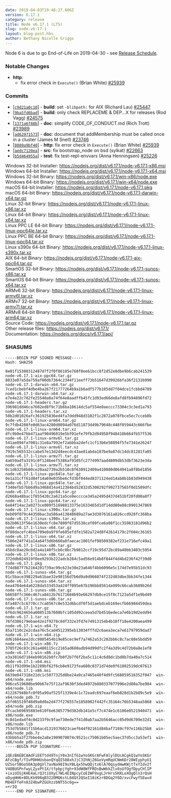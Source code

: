 ```yaml
---
date: 2019-04-03T19:48:27.606Z
version: 6.17.1
category: release
title: Node v6.17.1 (LTS)
slug: node-v6-17-1
layout: blog-post.hbs
author: Bethany Nicolle Griggs
---
```


Node 6 is due to go End-of-Life on 2019-04-30 - see [Release Schedule](https://nodejs.org/en/about/releases/).

### Notable Changes

* **http**:
  * fix error check in `Execute()` (Brian White) [#25939](https://github.com/nodejs/node/pull/25939)

### Commits

* [[`c9d21a0c10`](https://github.com/nodejs/node/commit/c9d21a0c10)] - **build**: set `-blibpath:` for AIX (Richard Lau) [#25447](https://github.com/nodejs/node/pull/25447)
* [[`9ba5fd6bad`](https://github.com/nodejs/node/commit/9ba5fd6bad)] - **build**: only check REPLACEME & DEP...X for releases (Rod Vagg) [#24575](https://github.com/nodejs/node/pull/24575)
* [[`1371a6f88b`](https://github.com/nodejs/node/commit/1371a6f88b)] - **doc**: simplify CODE\_OF\_CONDUCT.md (Rich Trott) [#23989](https://github.com/nodejs/node/pull/23989)
* [[`ad62971573`](https://github.com/nodejs/node/commit/ad62971573)] - **doc**: document that addMembership must be called once in a cluster (James M Snell) [#23746](https://github.com/nodejs/node/pull/23746)
* [[`8080a9bf40`](https://github.com/nodejs/node/commit/8080a9bf40)] - **http**: fix error check in `Execute()` (Brian White) [#25939](https://github.com/nodejs/node/pull/25939)
* [[`aedc7120ea`](https://github.com/nodejs/node/commit/aedc7120ea)] - **src**: fix bootstrap\_node on bsd (sylkat) [#22663](https://github.com/nodejs/node/pull/22663)
* [[`b5d464955a`](https://github.com/nodejs/node/commit/b5d464955a)] - **test**: fix test-repl-envvars (Anna Henningsen) [#25226](https://github.com/nodejs/node/pull/25226)

Windows 32-bit Installer: https://nodejs.org/dist/v6.17.1/node-v6.17.1-x86.msi<br>
Windows 64-bit Installer: https://nodejs.org/dist/v6.17.1/node-v6.17.1-x64.msi<br>
Windows 32-bit Binary: https://nodejs.org/dist/v6.17.1/win-x86/node.exe<br>
Windows 64-bit Binary: https://nodejs.org/dist/v6.17.1/win-x64/node.exe<br>
macOS 64-bit Installer: https://nodejs.org/dist/v6.17.1/node-v6.17.1.pkg<br>
macOS 64-bit Binary: https://nodejs.org/dist/v6.17.1/node-v6.17.1-darwin-x64.tar.gz<br>
Linux 32-bit Binary: https://nodejs.org/dist/v6.17.1/node-v6.17.1-linux-x86.tar.xz<br>
Linux 64-bit Binary: https://nodejs.org/dist/v6.17.1/node-v6.17.1-linux-x64.tar.xz<br>
Linux PPC LE 64-bit Binary: https://nodejs.org/dist/v6.17.1/node-v6.17.1-linux-ppc64le.tar.xz<br>
Linux PPC BE 64-bit Binary: https://nodejs.org/dist/v6.17.1/node-v6.17.1-linux-ppc64.tar.xz<br>
Linux s390x 64-bit Binary: https://nodejs.org/dist/v6.17.1/node-v6.17.1-linux-s390x.tar.xz<br>
AIX 64-bit Binary: https://nodejs.org/dist/v6.17.1/node-v6.17.1-aix-ppc64.tar.gz<br>
SmartOS 32-bit Binary: https://nodejs.org/dist/v6.17.1/node-v6.17.1-sunos-x86.tar.xz<br>
SmartOS 64-bit Binary: https://nodejs.org/dist/v6.17.1/node-v6.17.1-sunos-x64.tar.xz<br>
ARMv6 32-bit Binary: https://nodejs.org/dist/v6.17.1/node-v6.17.1-linux-armv6l.tar.xz<br>
ARMv7 32-bit Binary: https://nodejs.org/dist/v6.17.1/node-v6.17.1-linux-armv7l.tar.xz<br>
ARMv8 64-bit Binary: https://nodejs.org/dist/v6.17.1/node-v6.17.1-linux-arm64.tar.xz<br>
Source Code: https://nodejs.org/dist/v6.17.1/node-v6.17.1.tar.gz<br>
Other release files: https://nodejs.org/dist/v6.17.1/<br>
Documentation: https://nodejs.org/docs/v6.17.1/api/

### SHASUMS

```
-----BEGIN PGP SIGNED MESSAGE-----
Hash: SHA256

8e01f15308312487d7f2f0f86185e768f0ee61bcc8f2d52e8dbe9b6cab241539  node-v6.17.1-aix-ppc64.tar.gz
8033e07a5da759af00db7364c2344f11eeff73b51647d39926bfa36f2131b990  node-v6.17.1-darwin-x64.tar.gz
7ced1cbebf4dbe4ba267f21777264b9a1b6adf577b185dd7f04dce1fcbbd4789  node-v6.17.1-darwin-x64.tar.xz
e7e4e22c782fe25540a0a74f64e8aadffb45fc1d93ed66de8afd8fb94896fd72  node-v6.17.1-headers.tar.gz
396981dd46ca7602ed8f9c71b6ba10614dc5af554e0aeccc73304c3c3ed1a793  node-v6.17.1-headers.tar.xz
50b2d01026afc361925836ed4fa7ddd948d3102f1c2872a078fbce5ec7cceb8b  node-v6.17.1-linux-arm64.tar.gz
9c7fdb4208fe0d63ac4280d0894a076d11873d49b79648c448f059443c666fbe  node-v6.17.1-linux-arm64.tar.xz
dfc9b0e47bb471aaf90496019e5bf01efe79fb2d94958f948410b664fb57f536  node-v6.17.1-linux-armv6l.tar.gz
541ae894fa7001c31e8a7992ef2abbba2defc1cf13b6e58894f5fe7341e26247  node-v6.17.1-linux-armv6l.tar.xz
7919c565532ccabe57e13d2d4eecdc43ae81abda187be9a87dc14dc81281fa05  node-v6.17.1-linux-armv7l.tar.gz
4a659adfa3191c0f1246eef5386af9105fc2774997aad4809db53dbf3623e3da  node-v6.17.1-linux-armv7l.tar.xz
0c1d63258b80ce20aa2739a2b510c8f630912409a410080d064941a8f8bd1856  node-v6.17.1-linux-ppc64le.tar.gz
0e1a31cff61d84f14a69e035be6cfd3bf044ed8371124ed14ab8b1b83d949438  node-v6.17.1-linux-ppc64le.tar.xz
f340efb57bb6d9a3468d14a412384bd52832d5300292f992737565f0d1509dfc  node-v6.17.1-linux-ppc64.tar.gz
d2668a48bac1f855420c2a621a5ce9ecccce345a2495d437d451bf20fd80a8f7  node-v6.17.1-linux-ppc64.tar.xz
6e84f14ac2a0273ce009f51698813375e1633465d1df14dd80e88c0901347869  node-v6.17.1-linux-s390x.tar.gz
0eb09f079c44350bac3a586a413848689a27ae3d3076161a826ccd928fc368ba  node-v6.17.1-linux-s390x.tar.xz
6b2b0613f56e1630edcfc8e7800f87d5538cef09fce6a08f1cc35983181d96b2  node-v6.17.1-linux-x64.tar.gz
0f88dacefc4be4709e0a9f9fe685efdfe1582a724d8f42614179c2f604c36165  node-v6.17.1-linux-x64.tar.xz
f506e24f741a14a64f3d6b660a0faecac1001fef98509382ef231e716efc49a1  node-v6.17.1-linux-x86.tar.gz
45bdc0ae20c8d2a4a140f5cb6c0bc7b9812ccf19c95d72bc89a40bb3403c5954  node-v6.17.1-linux-x86.tar.xz
372ddb024919f0ee9293b222adcb284c5ad56e914b8f844f4d4bd236f42f39d0  node-v6.17.1.pkg
f74d887f7b2164201f39ac99c623e30e23a646f4bb6096e5c174d7e95b51dc93  node-v6.17.1-sunos-x64.tar.gz
01c5bace398229a61bae32e98156d7b6d9a9d966074f232d03dbe3bb34fe1344  node-v6.17.1-sunos-x64.tar.xz
6ea4704e64a6228da533453a424ff095e67b196bb85614a999c66cab3689b26d  node-v6.17.1-sunos-x86.tar.gz
b6658ffc366c467ca8412b76171684b93e66297db0ce15f8c7123a5df1e9bd49  node-v6.17.1-sunos-x86.tar.xz
6fa487c5c6770cc7ca0567c0e532d6bcdf0f5d1aebdceb169ecfb66984459dea  node-v6.17.1.tar.gz
6f6dc9624656a008513b7608bfc105dd92ceea5d7b4516edeca7e6b19d2edd94  node-v6.17.1.tar.xz
76fd386179ebae42e1f9278c0df332e3fd7e74913154b4b10ff18e4200aea499  node-v6.17.1-win-x64.7z
85a7110c2e2cdaa76c5cad4512395eb13034fffd2c6aea3eca7e61797959dad7  node-v6.17.1-win-x64.zip
dd61684aee2dcc9805454b19e85cec9ef7a7462a53c202bb6c8c7ac08e5bdd59  node-v6.17.1-win-x86.7z
3705f26c83c261a480115cc2165ad680adb94d99dfc2f4a3d9c4d72b0a8e1ef8  node-v6.17.1-win-x86.zip
e3a3816d7184eb90162b0fc7b0f2b7f6f2ba5c11c4c6d8dc1bd8b7da40a7c514  node-v6.17.1-x64.msi
db11f92d99e1b2289bf62f6cb8e9173fea680c0371d74de0f61802519dc07613  node-v6.17.1-x86.msi
6639e047318e21dc1c5077325d8be24a9ca7465e40f4d9fc568859516352f047  win-x64/node.exe
906ce519680be90b67e75f12af9630f3ded4972b880337077996e2d80a7be984  win-x64/node.lib
412267948bfc0f05a99af525f1339e4c1c72eadc697eaaf6eb828d1b2b09c5e9  win-x64/node_pdb.7z
a5fd65519f48d9a0d0a2d477f276557e1858902f442fc35164c76b5348aa5868  win-x64/node_pdb.zip
8fcacb69695883e610f6e6385779d382db141e5cf7c474e1c6106e0521940471  win-x86/node.exe
9c8d1eda4f4c0d233f9c9fae730ede7f41d0ab7aa2b5646acc05d9d6709e32d1  win-x86/node.lib
753d7b5841f15b6acd1319376023caef644f02161d84baf7189cf97e116b25b8  win-x86/node_pdb.7z
43bbb5a3f27bbe4e2a8e1909070074c9521cc75061b05ec5aec37d5cc3a53ef1  win-x86/node_pdb.zip
-----BEGIN PGP SIGNATURE-----

iQEzBAEBCAAdFiEETtd49TnjY0x3nIfG1wYoSKGrAFwFAlylDUcACgkQ1wYoSKGr
AFzCBgf/fIvPDHHUsbanQYqQI588xhJjC3IhNjZ6GoVymRqUCNm6Dr28WIyphyU1
UZSor5BGo5OA3p0gVl7avNa98I9uYBLqx5hwQQjtx6lA70qsydmwKWjtTxYIdv2f
V4OBUGPnfwyLZyxPt1X/tfpbpjYgh+93dW8WfFRDsBwWkkZlv8sUfOgfDpyCHlIP
+ixiUIGjKHE4aLrQJtiUXyC7WL4EINpcyCoEIWF9xgLJrHrs5KKLoXOgQln3rQsH
oDyqHH6+8DLKk998qB322OMQ6stL04Qt2QSeI18iKzr8DGq2Y6D/xvcFwyf5Ewvd
M84EFfeFn83Z4bwPZGUXzzbNT55c6g==
=+rIQ
-----END PGP SIGNATURE-----

```
